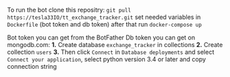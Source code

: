 To run the bot clone this repositry:
`git pull https://tesla33IO/tt_exchange_tracker.git`
set needed variables in `Dockerfile` (bot token and db token)
after that run `docker-compose up`

Bot token you can get from the BotFather
Db token you can get on mongodb.com:
**1.** Create database `exchange_tracker` in collections
**2.** Create collection `users`
**3.** Then click `Connect` in `Database deployments` and select `Connect your application`, select python version 3.4 or later and copy connection string
